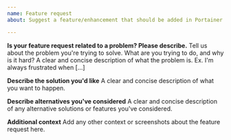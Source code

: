 ```yaml
---
name: Feature request
about: Suggest a feature/enhancement that should be added in Portainer for Kubernetes

---
```


<!--

Make sure to have a look at our feedback topic list before creating a new feature request: https://github.com/portainer/kubernetes-beta/issues?q=is%3Aissue+is%3Aopen+%5BTOPIC%5D

-->

**Is your feature request related to a problem? Please describe.**
Tell us about the problem you're trying to solve. What are you trying to do, and why is it hard? A clear and concise description of what the problem is. Ex. I'm always frustrated when [...]

**Describe the solution you'd like**
A clear and concise description of what you want to happen.

**Describe alternatives you've considered**
A clear and concise description of any alternative solutions or features you've considered.

**Additional context**
Add any other context or screenshots about the feature request here.
